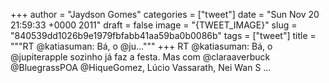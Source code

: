 
+++
author = "Jaydson Gomes"
categories = ["tweet"]
date = "Sun Nov 20 21:59:33 +0000 2011"
draft = false
image = "{TWEET_IMAGE}"
slug = "840539dd1026b9e1979fbfabb41aa59ba0b0086b"
tags = ["tweet"]
title = """RT @katiasuman: Bá, o @ju..."""
+++
RT @katiasuman: Bá, o @jupiterapple sozinho já faz a festa. Mas com @claraaverbuck @BluegrassPOA @HiqueGomez, Lúcio Vassarath, Nei Wan S ...
